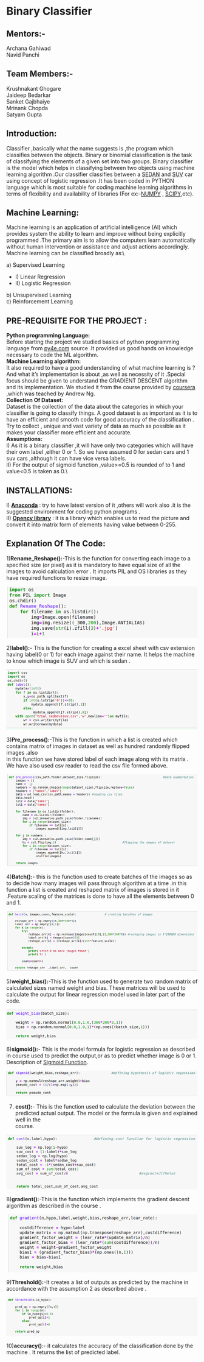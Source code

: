 # Binary  Classifier
## Mentors:- 
Archana Gahiwad\
Navid Panchi

##  Team Members:- 
Krushnakant Ghogare\
Jaideep Bedarkar             
Sanket Gajbhaiye\
Mrinank Chopda\
Satyam Gupta

## Introduction:
Classifier ,basically what the name suggests is ,the program which classifies between 
the objects. Binary or binomial classification is the task of classifying the elements of a given set into two groups. Binary classifier is the model which helps in classifying between two objects using machine learning algorithm .Our classifier classifies between a [SEDAN](https://www.cartrade.com/new-cars/sedan-cars/best-sedans-in-india) and [SUV](https://www.cartrade.com/new-cars/suv-cars/best-suvs-in-india) car using concept of logistic regression .It has been coded in PYTHON language which is most suitable for coding machine learning algorithms in terms of flexibility and availability of libraries (For ex:-[NUMPY](http://www.numpy.org/) ,   [SCIPY](https://www.scipy.org/),etc). 

## Machine Learning:
Machine learning is an application of  artificial intelligence (AI) which provides system the ability to learn and improve without being explicitly programmed .The primary aim is to allow the computers learn automatically without human intervention or assistance and adjust actions accordingly. Machine learning can be classified broadly  as:\

a) Supervised Learning
- I) Linear Regression
- II) Logistic Regression
                                            
b) Unsupervised Learning\
c) Reinforcement Learning

## PRE-REQUISITE FOR THE PROJECT :
**Python programming Language:**\
Before starting the project we studied basics of python programming language from 
[py4e.com](https://www.py4e.com/lessons) source .It provided us good hands on  knowledge necessary to code the ML algorithm.\
**Machine Learning algorithm:**\
It also required to have a good understanding of what machine learning is ?
And what it’s implementation is about ,as well as necessity of it .Special focus
should be  given to understand the GRADIENT DESCENT algorithm and its implementation. We studied it from the course provided by [coursera](https://www.coursera.org/learn/machine-learning) ,which was teached by Andrew Ng.\
**Collection Of Dataset:**\
Dataset is the  collection of the data about the categories in which your classifier
is going to classify things. A good dataset is as important  as  it is to have an efficient and smooth code for good accuracy of the classification . Try to collect , unique and vast variety of data as much as possible  as it makes your classifier more efficient and accurate.\
**Assumptions:**\
I) As it is a binary classifier ,it will have only two categories which will have their own label ,either 0 or 1.
So we have assumed 0 for sedan cars and 1 suv cars ,although it can have vice versa labels.\
II) For the output of sigmoid function ,value>=0.5 is rounded of to 1 and value<0.5 is taken as 0.\

## INSTALLATIONS:

I) **[Anaconda](https://anaconda.org/anaconda/python)**        :  try to have latest version of it ,others will work also .it is the suggested  environment for coding python programs .\
II) **[Opencv library](https://pypi.org/project/opencv-python/)** :   it is a library which enables us to read the picture                                      and convert  it into matrix form of  elements having  value between 0-255.  

 ## Explanation Of The Code:
 
1)**Rename_Reshape():**-This is the function for converting each image to a specified size (or   pixel) as it is mandatory to    have equal size of all the images  to avoid  calculation  error . It imports PIL and OS libraries as they have required       functions to resize image.


![](https://github.com/satyamgupta2708/binaryclassifier/blob/master/rename.png)

2)**label():**- This is the function for creating a excel sheet with csv extension having
                   label(0 or 1) for each image against their name. It helps the machine to 
                   know which image is SUV and which is sedan .
                   
![](https://github.com/satyamgupta2708/binaryclassifier/blob/master/csv.png)

3)**Pre_process():**-This is the function in which a list is created which contains matrix of
                            images in dataset as well as hundred randomly flipped images .also     
                            in this function we have stored label of each image along with its 
                          matrix . We have also used csv reader to read the csv file formed above.
                          
![](https://github.com/satyamgupta2708/binaryclassifier/blob/master/pre.png)   


4)**Batch():**- this is the function used to create batches of the images so as to decide how
                    many  images will pass through algorithm at a time .in this function a list is
                    created and reshaped matrix of images is stored in it .Feature scaling of the     matrices is done to have all the elements between 0 and 1.
                    
 ![](https://github.com/satyamgupta2708/binaryclassifier/blob/master/batch.png)
 
 5)**weight_bias():**-This is the function used to generate two random matrix of calculated
                             sizes named weight and bias. These matrices will be used to calculate 
                             the output for linear regression model used in later part of the code.

![](https://github.com/satyamgupta2708/binaryclassifier/blob/master/weight.png)

6)**sigmoid():**- This is the model formula for logistic regression as described in course
                       used to predict the output,or as to predict whether image is 0 or 1.
                      Description of [Sigmoid Function](https://en.wikipedia.org/wiki/Sigmoid_function).

 ![](https://github.com/satyamgupta2708/binaryclassifier/blob/master/sigmoid.png)  
 
 7) **cost():**- This is the function used to calculate the deviation between the predicted
                 actual output. The model or the formula is given and explained well  in the  
                 course. 
                 
 ![](https://github.com/satyamgupta2708/binaryclassifier/blob/master/cost.png)
 
 8)**gradient():**-This is the function which implements the gradient descent algorithm
                      as described in the course .
                      
 ![](https://github.com/satyamgupta2708/binaryclassifier/blob/master/gradient.png)
 
 9)**Threshold():**-It creates a list of outputs as predicted by the machine in accordance 
                        with the assumption 2 as described above .
          
 ![](https://github.com/satyamgupta2708/binaryclassifier/blob/master/threshold.png)                      
       
10)**accuracy()**:- it calculates the accuracy of the classification done by the machine .
                         It returns the list of predicted label.
 
 ![]()
 




 

